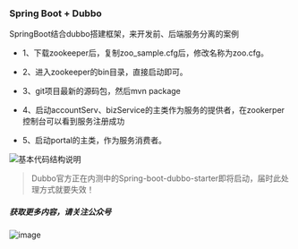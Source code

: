 ### Spring Boot + Dubbo

SpringBoot结合dubbo搭建框架，来开发前、后端服务分离的案例

- 1、下载zookeeper后，复制zoo_sample.cfg后，修改名称为zoo.cfg。

- 2、进入zookeeper的bin目录，直接启动即可。

- 3、git项目最新的源码包，然后mvn package

- 4、启动accountServ、bizService的主类作为服务的提供者，在zookerper控制台可以看到服务注册成功

- 5、启动portal的主类，作为服务消费者。


![基本代码结构说明](http://git.oschina.net/uploads/images/2016/1212/120640_aefdaabc_330875.png "在这里输入图片标题")

>Dubbo官方正在内测中的Spring-boot-dubbo-starter即将启动，届时此处理方式就要失效！

##### 获取更多内容，请关注公众号
![image](https://github.com/backkoms/simplemall/blob/develop/getqrcode.jpeg?raw=true)
